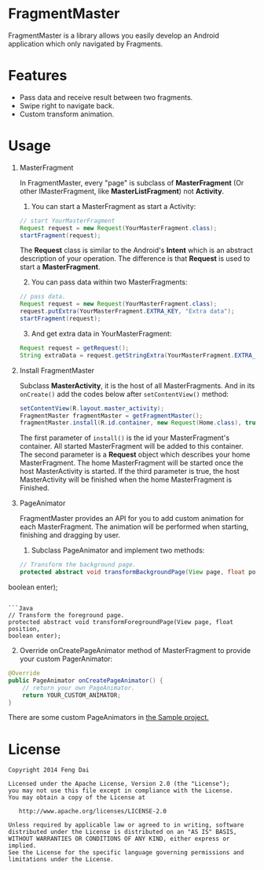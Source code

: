 FragmentMaster
==============

FragmentMaster is a library allows you easily develop an Android application which only navigated by Fragments.



Features
========

  * Pass data and receive result between two fragments.
  * Swipe right to navigate back.
  * Custom transform animation.



Usage
=====

1. MasterFragment

   In FragmentMaster, every "page" is subclass of **MasterFragment** (Or other IMasterFragment, like **MasterListFragment**) not **Activity**.

   1. You can start a MasterFragment as start a Activity:
   ```Java
   // start YourMasterFragment
   Request request = new Request(YourMasterFragment.class);
   startFragment(request);
   ```
   The **Request** class is similar to the Android's **Intent** which is an abstract description of your operation. The difference is that **Request** is used to start a **MasterFragment**.

   2. You can pass data within two MasterFragments:
   ```Java
   // pass data.
   Request request = new Request(YourMasterFragment.class);
   request.putExtra(YourMasterFragment.EXTRA_KEY, "Extra data");
   startFragment(request);
   ```

   3. And get extra data in YourMasterFragment:
   ```Java
   Request request = getRequest();
   String extraData = request.getStringExtra(YourMasterFragment.EXTRA_KEY);
   ```

2. Install FragmentMaster

   Subclass **MasterActivity**, it is the host of all MasterFragments. And in its ```onCreate()``` add the codes below after ```setContentView()``` method:
   
   ```Java
   setContentView(R.layout.master_activity);
   FragmentMaster fragmentMaster = getFragmentMaster();
   fragmentMaster.install(R.id.container, new Request(Home.class), true);
   ```

   The first parameter of ```install()``` is the id your MasterFragment's container. All started MasterFragment will be added to this container.
   The second parameter is a **Request** object which describes your home MasterFragment. The home MasterFragment will be started once the host MasterActivity is started.
   If the third parameter is true, the host MasterActivity will be finished when the home MasterFragment is Finished.

3. PageAnimator

   FragmentMaster provides an API for you to add custom animation for each MasterFragment. The animation will be performed when starting, finishing and dragging by user.

   1. Subclass PageAnimator and implement two methods:
   ```Java
   // Transform the background page.
   protected abstract void transformBackgroundPage(View page, float position,
boolean enter);
   ```
   
   ```Java
   // Transform the foreground page.
   protected abstract void transformForegroundPage(View page, float position,
boolean enter);
   ```

   2. Override onCreatePageAnimator method of MasterFragment to provide your custom PagerAnimator:
   ```Java
   @Override
   public PageAnimator onCreatePageAnimator() {
       // return your own PageAnimator.
       return YOUR_CUSTOM_ANIMATOR;
   }
   ```
   There are some custom PageAnimators in [the Sample project.](https://github.com/fengdai/FragmentMaster/tree/master/fragmentmaster-samples/src/com/fragmentmaster/sample/pageanimator)



License
=======

    Copyright 2014 Feng Dai

    Licensed under the Apache License, Version 2.0 (the "License");
    you may not use this file except in compliance with the License.
    You may obtain a copy of the License at

       http://www.apache.org/licenses/LICENSE-2.0

    Unless required by applicable law or agreed to in writing, software
    distributed under the License is distributed on an "AS IS" BASIS,
    WITHOUT WARRANTIES OR CONDITIONS OF ANY KIND, either express or implied.
    See the License for the specific language governing permissions and
    limitations under the License.
